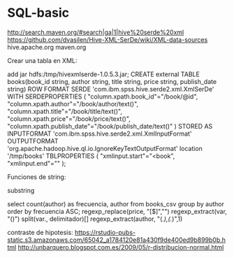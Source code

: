 # SQL-basic
http://search.maven.org/#search|ga|1|hive%20serde%20xml
https://github.com/dvasilen/Hive-XML-SerDe/wiki/XML-data-sources
hive.apache.org
maven.org


Crear una tabla en XML:

add jar hdfs:/tmp/hivexmlserde-1.0.5.3.jar;
CREATE external TABLE books(book_id string, author string, title string, price string, publish_date string)
ROW FORMAT SERDE 'com.ibm.spss.hive.serde2.xml.XmlSerDe'
WITH SERDEPROPERTIES (
"column.xpath.book_id"="/book/@id",
"column.xpath.author"="/book/author/text()",
"column.xpath.title"="/book/title/text()",
"column.xpath.price"="/book/price/text()",
"column.xpath.publish_date"="/book/publish_date/text()"
)
STORED AS
INPUTFORMAT 'com.ibm.spss.hive.serde2.xml.XmlInputFormat'
OUTPUTFORMAT 'org.apache.hadoop.hive.ql.io.IgnoreKeyTextOutputFormat'
location '/tmp/books'
TBLPROPERTIES (
"xmlinput.start"="<book",
"xmlinput.end"="</book>"
);

Funciones de string:

substring

select count(author) as frecuencia, author from books_csv group by author order by frecuencia ASC;
regexp_replace(price, "[\$]","")
regexp_extract(var, "()")
split(var., delimitador)[]
regexp_extract(author, "(.*),(.*)",1)

contraste de hipotesis:
https://rstudio-pubs-static.s3.amazonaws.com/65042_a1784120e81a430f9de400ed9b899b0b.html
http://unbarquero.blogspot.com.es/2009/05/r-distribucion-normal.html
